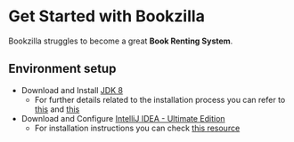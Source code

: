 # Get Started with Bookzilla

Bookzilla struggles to become a great **Book Renting System**.

## Environment setup

- Download and Install [JDK 8](http://www.oracle.com/technetwork/java/javase/downloads/jdk8-downloads-2133151.html)
  - For further details related to the installation process you can refer to [this](https://docs.oracle.com/javase/8/docs/technotes/guides/install/linux_jdk.html) and [this](http://stackoverflow.com/questions/9612941/how-to-set-java-environment-path-in-ubuntu)
- Download and Configure [IntelliJ IDEA - Ultimate Edition](https://www.jetbrains.com/idea/?fromMenu#chooseYourEdition)
  - For installation instructions you can check [this resource](https://www.jetbrains.com/help/idea/2016.2/installing-and-launching.html)


